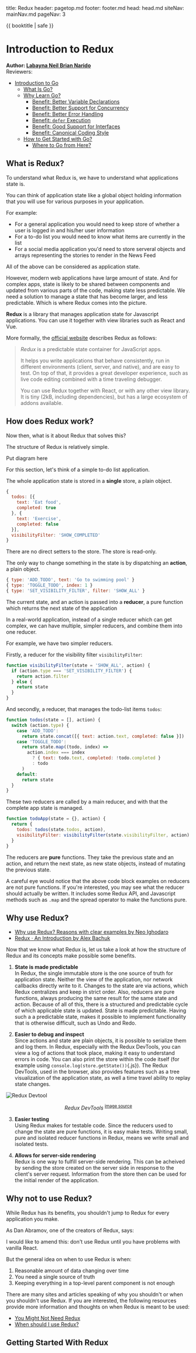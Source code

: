 <frontmatter>
  title: Redux
  header: pagetop.md
  footer: footer.md
  head: head.md
  siteNav: mainNav.md
  pageNav: 3
</frontmatter>

<div class="website-content">
  
{{ booktitle | safe }}

# Introduction to Redux

**Author: [Labayna Neil Brian Narido](https://github.com/nbriannl)** <br>
Reviewers: 

<!-- update table of contents here -->
<box id="article-toc">

* [Introduction to Go‎](#introduction-to-go)
    * [What Is Go?‎](#what-is-go)
    * [Why Learn Go?](#why-learn-go)
        * [Benefit: Better Variable Declarations](#benefit-better-variable-declarations)
        * [Benefit: Better Support for Concurrency‎](#benefit-better-support-for-concurrency)
        * [Benefit: Better Error Handling](#benefit-better-error-handling)‎
        * [Benefit: `defer` Execution‎](#benefit-defer-execution)
        * [Benefit: Good Support for Interfaces](#benefit-good-support-for-interfaces)
        * [Benefit: Canonical Coding Style‎](#benefit-canonical-coding-style)
    * [How to Get Started with Go?‎](#how-to-get-started-with-go)
        * [Where to Go from Here?‎](#where-to-go-from-here)
</box>

## What is Redux?

<!-- understand what problem it solves -->
<!-- anedoctal example of a complex sitation that would then require react -->
To understand what Redux is, we have to understand what applications state is.

You can think of application state like a global object holding information that you will use for various purposes in your application. 

For example:
- For a general application you would need to keep store of whether a user is logged in and his/her user information
- For a to-do list you would need to know what items are currently in the list
- For a social media application you'd need to store serveral objects and arrays representing the stories to render in the News Feed

All of the above can be considered as application state.

However, modern web applications have large amount of state. And for complex apps, state is likely to be shared between components and updated from various parts of the code, making state less predictable. We need a solution to manage a state that has become larger, and less predictable. Which is where Redux comes into the picture. 

**Redux** is a library that manages application state for Javascript applications. You can use it together with view libraries such as React and Vue.

More formally, the [official website](https://redux.js.org/introduction/getting-started) describes Redux as follows:

> *Redux* is a predictable state container for JavaScript apps.
>
> It helps you write applications that behave consistently, run in different environments (client, server, and native), and are easy to test. On top of that, it provides a great developer experience, such as live code editing combined with a time traveling debugger.
>
> You can use Redux together with React, or with any other view library. It is tiny (2kB, including dependencies), but has a large ecosystem of addons available.

<!-- No need for this heading here, the explanation flows better. -->
<!-- or just footnotes -->

<!-- ([Adapted from this Medium article](https://medium.com/javascript-in-plain-english/the-only-introduction-to-redux-and-react-redux-youll-ever-need-8ce5da9e53c6)) -->

## How does Redux work?

Now then, what is it about Redux that solves this?

<!-- shorten a simplify section as much as possible. no sub-headings. no code as much as possible -->
<!-- use diagram -->

The structure of Redux is relatively simple.

<box type='info'>
  Put diagram here
</box>

For this section, let's think of a simple to-do list application.

The whole application state is stored in a **single** store, a plain object.

```js
{
  todos: [{
    text: 'Eat food',
    completed: true
  }, {
    text: 'Exercise',
    completed: false
  }],
  visibilityFilter: 'SHOW_COMPLETED'
}
```

There are no direct setters to the store. The store is read-only.

The only way to change something in the state is by dispatching an **action**, a plain object.

```js
{ type: 'ADD_TODO', text: 'Go to swimming pool' }
{ type: 'TOGGLE_TODO', index: 1 }
{ type: 'SET_VISIBILITY_FILTER', filter: 'SHOW_ALL' }
```

The current state, and an action is passed into a **reducer**, a pure function which returns the next state of the application

In a real-world application, instead of a single reducer which can get complex, we can have multiple, simpler reducers, and combine them into one reducer.

For example, we have two simpler reducers.

Firstly, a reducer for the visibility filter `visibilityFilter`:

```js
function visibilityFilter(state = 'SHOW_ALL', action) {
  if (action.type === 'SET_VISIBILITY_FILTER') {
    return action.filter
  } else {
    return state
  }
}
```

And secondly, a reducer, that manages the todo-list items `todos`:

```js
function todos(state = [], action) {
  switch (action.type) {
    case 'ADD_TODO':
      return state.concat([{ text: action.text, completed: false }])
    case 'TOGGLE_TODO':
      return state.map((todo, index) =>
        action.index === index
          ? { text: todo.text, completed: !todo.completed }
          : todo
      )
    default:
      return state
  }
}
```

These two reducers are called by a main reducer, and with that the complete app state is managed.

```js
function todoApp(state = {}, action) {
  return {
    todos: todos(state.todos, action),
    visibilityFilter: visibilityFilter(state.visibilityFilter, action)
  }
}
```

<!-- put a tooltip on pure -->
The reducers are **pure** functions. They take the previous state and an action, and return the next state, as new state objects, instead of mutating the previous state.

A careful eye would notice that the above code block examples on reducers are not pure functions. If you're interested, you may see what the reducer should actually be written. It includes some Redux API, and Javascript methods such as `.map` and the spread operator to make the functions pure.

## Why use Redux?

<!-- Some points from this section were adapted from these article  box-->

<box type='definition' header="Some points given in this section were adapted from these articles">

* [Why use Redux? Reasons with clear examples by Neo Ighodaro](https://blog.logrocket.com/why-use-redux-reasons-with-clear-examples-d21bffd5835/)
* [Redux · An Introduction by Alex Bachuk](https://www.smashingmagazine.com/2016/06/an-introduction-to-redux/)
</box>

Now that we know what Redux is, let us take a look at how the structure of Redux and its concepts make possible some benefits.

<!-- confusing point, make simpler and tie to my article -->
1. **State is made predictable**<br/>
In Redux, the single immutable store is the one source of truth for application state. Neither the view of the application, nor network callbacks directly write to it. Changes to the state are via actions, which Redux centralizes and keep in strict order. Also, reducers are pure functions, always producing the same result for the same state and action. Because of all of this, there is a structured and predictable cycle of which applicable state is updated. State is made predictable. Having such a a predictable state, makes it possible to implement functionality that is otherwise difficult, such as Undo and Redo.

2. **Easier to debug and inspect**<br/>
Since actions and state are plain objects, it is possible to serialize them and log them. In Redux, especially with the Redux DevTools, you can view a log of actions that took place, making it easy to understand errors in code. You can also print the store within the code itself (for example using `console.log(store.getState())`{.js}). The Redux DevTools, used in the browser, also provides features such as a tree visualization of the application state, as well a time travel ability to replay state changes.

![Redux Devtool](https://user-images.githubusercontent.com/7957859/48663602-3aac4900-ea9b-11e8-921f-97059cbb599c.png)


<center>

_Redux DevTools_ <sup>[image source](https://user-images.githubusercontent.com/7957859/48663602-3aac4900-ea9b-11e8-921f-97059cbb599c.png)</sup>
</center>

3. **Easier testing**<br/>
Using Redux makes for testable code. Since the reducers used to change the state are pure functions, it is easy make tests. Writing small, pure and isolated reducer functions in Redux, means we write small and isolated tests. 

4. **Allows for server-side rendering**<br/>
Redux is one way to fulfill server-side rendering. This can be acheived by sending the store created on the server side in response to the client's server request. Information from the store then can be used for the initial render of the application.

## Why not to use Redux?

While Redux has its benefits, you shouldn't jump to Redux for every application you make.

<!-- make framework agnostic -->
As Dan Abramov, one of the creators of Redux, says:

<box light>
I would like to amend this: don't use Redux until you have problems with vanilla React.
</box>

 But the general idea on when to use Redux is when:

1. Reasonable amount of data changing over time
1. You need a single source of truth
1. Keeping everything in a top-level parent component is not enough

There are many sites and articles speaking of why you shouldn't or when you shouldn't use Redux. If you are interested, the following resources provide more information and thoughts on when Redux is meant to be used:

<!-- shift to getting start section -->
- [You Might Not Need Redux](https://medium.com/@dan_abramov/you-might-not-need-redux-be46360cf367)
- [When should I use Redux?](https://redux.js.org/faq/general#when-should-i-use-redux)

## Getting Started With Redux

<!-- see ze yu's ocmment>

Given below are a few places that will help you ease into using Redux:

1. You can start with [The Redux official website](https://redux.js.org/). This article is based on the sections [Core Concepts](https://redux.js.org/introduction/core-concepts) and [Three Principles](https://redux.js.org/introduction/three-principles), so you may skim through those. The site has installation instructions and a tutorial.
1. Install the [Redux DevTools](https://github.com/reduxjs/redux-devtools)
1. If you're using React alongside Redux, read up on [React Redux](https://react-redux.js.org/), which are official React bindings for Redux
1. You can also checkout the [course](https://egghead.io/courses/building-react-applications-with-idiomatic-redux) by Redux's creator.
1. The official website has a well curated page on [Learning Resources](https://redux.js.org/introduction/learning-resources/)

</div>
